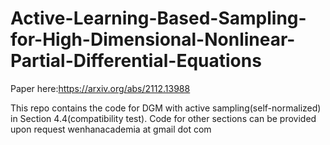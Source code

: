# Active-Learning-Based-Sampling-for-High-Dimensional-Nonlinear-Partial-Differential-Equations
Paper here:https://arxiv.org/abs/2112.13988

This repo contains the code for DGM with active sampling(self-normalized) in Section 4.4(compatibility test).
Code for other sections can be provided upon request wenhanacademia at gmail dot com